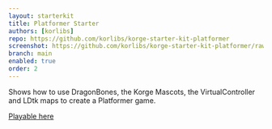 ```yaml
---
layout: starterkit
title: Platformer Starter
authors: [korlibs]
repo: https://github.com/korlibs/korge-starter-kit-platformer
screenshot: https://github.com/korlibs/korge-starter-kit-platformer/raw/main/screenshots/screenshot.png
branch: main
enabled: true
order: 2
---
```


Shows how to use DragonBones, the Korge Mascots, the VirtualController and LDtk maps to create a Platformer game.

[Playable here](https://korlibs.github.io/korge-starter-kit-platformer/)
